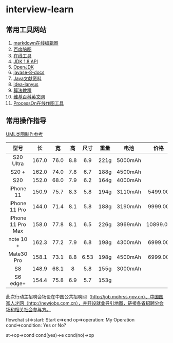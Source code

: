 # interview-learn

## 常用工具网站
1. [markdown在线编辑器](https://www.mdeditor.com/)
2. [百度脑图](https://naotu.baidu.com/home)
3. [在线工具](http://tool.oschina.net/)
4. [JDK 1.8 API](http://www.matools.com/api/java8)
5. [OpenJDK](http://hg.openjdk.java.net/jdk/jdk/file/26ac622a4cab/src)   
6. [javase-8-docs](https://docs.oracle.com/javase/8/docs/)   
7. [Java文献资料](https://docs.oracle.com/javase/tutorial/tutorialLearningPaths.html)  
8. [idea-lanyus](http://idea.lanyus.com/)
9. [算法教程](https://www.coursera.org/learn/algorithms-part1)
10. [维基百科英文网](https://en.wikipedia.org/wiki/Main_Page)
11. [ProcessOn在线作图工具](https://www.processon.com/)




## 常用操作指导

[UML类图制作参考](https://github.com/xie-chong/interview-learn/issues/14)


| 型号   | 长  |  宽   | 高   | 尺寸| 重量 | 电池 | 价格  |
| :----: | :----:  | :----:  | :----: | :----: | :----: |:----: |:----: |
| S20 Ultra | 167.0  | 76.0  | 8.8 | 6.9 |221g | 5000mAh |  |
| S20 + | 162.0  | 74.0  | 7.8 | 6.7 |188g | 4500mAh |  |
| S20 | 152.0  | 68.0  | 7.9 | 6.2 |164g | 4000mAh |  |
| iPhone 11 | 150.9  | 75.7  | 8.3 | 5.8 |194g | 3110mAh | 5499.00 |
| iPhone 11 Pro | 144.0  | 71.4  | 8.1 | 5.8 |188g | 3190mAh | 9999.00 |
| iPhone 11 Pro Max | 158.0  | 77.8  | 8.1 | 6.5 |226g | 3969mAh | 10899.00 |
| note 10 + | 162.3  | 77.2  | 7.9 | 6.8 |198g | 4300mAh | 6999.00 |
| Mate30 Pro | 158.1  | 73.1  | 8.8 | 6.53 |198g | 4500mAh | 6999.00 |
| S8 | 148.9  | 68.1  | 8 | 5.8 |155g | 3000mAh | |
| S6 edge+ | 154.4  | 75.8  | 6.9 | 5.7|153g |  | |



此次行动主招聘会场设在中国公共招聘网（http://job.mohrss.gov.cn）、中国国家人才网（http://newjobs.com.cn），并开设就业导引地图，链接各省招聘分会场和相关社会参与方。



flowchat
st=>start: Start
e=>end
op=>operation: My Operation
cond=>condition: Yes or No?

st->op->cond
cond(yes)->e
cond(no)->op
